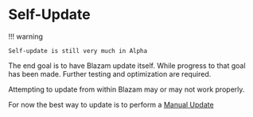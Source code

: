 ﻿# Self-Update

!!! warning

	Self-update is still very much in Alpha

The end goal is to have Blazam update itself. While progress to that goal
has been made. Further testing and optimization are required.

Attempting to update from within Blazam may or may not work properly.

For now the best way to update is to perform a [Manual Update]("update/manual.md")
